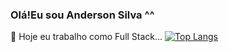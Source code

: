 ### Olá!Eu sou Anderson Silva ^^
 🔭 Hoje eu trabalho como Full Stack...
[![Top Langs](https://github-readme-stats.vercel.app/api/top-langs/?username=AnderSpidy)](https://github.com/anuraghazra/github-readme-stats)
